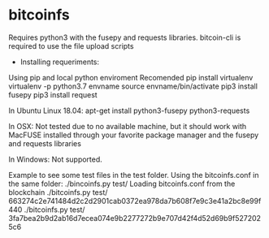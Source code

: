 # bitcoinfs
<!--
FUSE interface for blockchain file storage
-->

<!--
mount a local folder with files from bitcoinSV blockchain 
-->


Requires python3 with the fusepy and requests libraries.
bitcoin-cli is required to use the file upload scripts

* Installing requeriments:

Using pip and local python enviroment Recomended
pip install virtualenv
virtualenv -p python3.7 envname
source envname/bin/activate
pip3 install fusepy
pip3 install request

In Ubuntu Linux 18.04:
apt-get install python3-fusepy python3-requests

In OSX:
Not tested due to no available machine, but it should work with MacFUSE installed through your favorite package manager and the fusepy and requests libraries

In Windows:
Not supported.

Example to see some test files in the test folder.
Using the bitcoinfs.conf in the same folder:
./bincoinfs.py test/
Loading bitcoinfs.conf from the blockchain
./bitcoinfs.py test/ 663274c2e741484d2c2d2901cab0372ea978da7b608f7e9c3e41a2bc8e99f440
./bitcoinfs.py test/ 3fa7bea2b9d2ab16d7ecea074e9b2277272b9e707d42f4d52d69b9f5272025c6
